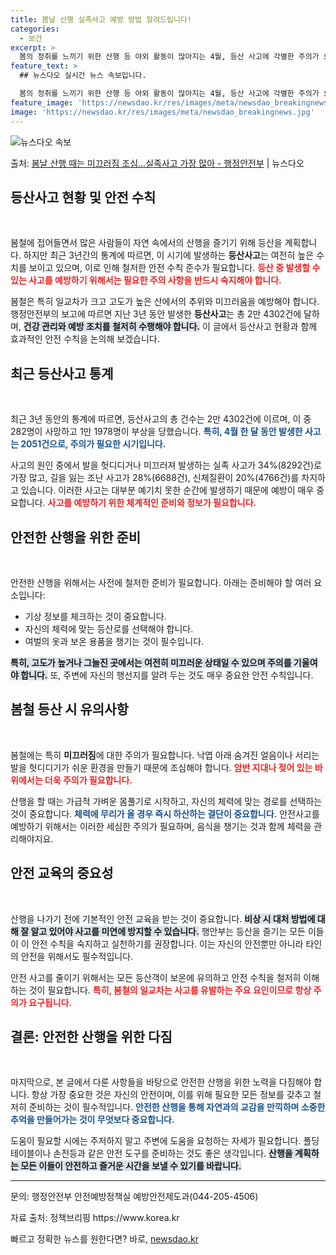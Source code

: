 ```yaml
---
title: 봄날 산행 실족사고 예방 방법 알려드립니다!
categories:
  - 보건
excerpt: >
  봄의 정취를 느끼기 위한 산행 등 야외 활동이 많아지는 4월, 등산 사고에 각별한 주의가 요구된다. 행정안전…
feature_text: >
  ## 뉴스다오 실시간 뉴스 속보입니다.

  봄의 정취를 느끼기 위한 산행 등 야외 활동이 많아지는 4월, 등산 사고에 각별한 주의가 요구된다. 행정안전…
feature_image: 'https://newsdao.kr/res/images/meta/newsdao_breakingnews.jpg'
image: 'https://newsdao.kr/res/images/meta/newsdao_breakingnews.jpg'
---
```


![뉴스다오 속보](https://newsdao.kr/res/images/meta/newsdao_breakingnews.jpg)

<p>출처: <a href="https://newsdao.kr/3510" rel="dofollow">봄날 산행 때는 미끄러짐 조심…실족사고 가장 많아 - 행정안전부</a> | 뉴스다오</p>

<h2 data-ke-size="size26">등산사고 현황 및 안전 수칙</h2>
<p data-ke-size="size16">&nbsp;</p>

봄철에 접어들면서 많은 사람들이 자연 속에서의 산행을 즐기기 위해 등산을 계획합니다. 하지만 최근 3년간의 통계에 따르면, 이 시기에 발생하는 <b>등산사고</b>는 여전히 높은 수치를 보이고 있으며, 이로 인해 철저한 안전 수칙 준수가 필요합니다. <b><span style="color: #ee2323;">등산 중 발생할 수 있는 사고를 예방하기 위해서는 필요한 주의 사항을 반드시 숙지해야 합니다.</span></b> 

 봄철은 특히 일교차가 크고 고도가 높은 산에서의 추위와 미끄러움을 예방해야 합니다. 행정안전부의 보고에 따르면 지난 3년 동안 발생한 <b>등산사고</b>는 총 2만 4302건에 달하며, <b><span style="background-color: #21538527;">건강 관리와 예방 조치를 철저히 수행해야 합니다.</span></b> 이 글에서 등산사고 현황과 함께 효과적인 안전 수칙을 논의해 보겠습니다.

<h2 data-ke-size="size26">최근 등산사고 통계</h2>
<p data-ke-size="size16">&nbsp;</p>

최근 3년 동안의 통계에 따르면, 등산사고의 총 건수는 2만 4302건에 이르며, 이 중 282명이 사망하고 1만 1978명이 부상을 당했습니다. <b><span style="color: #1a5490;">특히, 4월 한 달 동안 발생한 사고는 2051건으로, 주의가 필요한 시기입니다.</span></b>

사고의 원인 중에서 발을 헛디디거나 미끄러져 발생하는 실족 사고가 34%(8292건)로 가장 많고, 길을 잃는 조난 사고가 28%(6688건), 신체질환이 20%(4766건)를 차지하고 있습니다. 이러한 사고는 대부분 예기치 못한 순간에 발생하기 때문에 예방이 매우 중요합니다. <b><span style="color: #ee2323;">사고를 예방하기 위한 체계적인 준비와 정보가 필요합니다.</span></b> 

<h2 data-ke-size="size26">안전한 산행을 위한 준비</h2>
<p data-ke-size="size16">&nbsp;</p>

안전한 산행을 위해서는 사전에 철저한 준비가 필요합니다. 아래는 준비해야 할 여러 요소입니다:

<ul>
  <li>기상 정보를 체크하는 것이 중요합니다.</li>
  <li>자신의 체력에 맞는 등산로를 선택해야 합니다.</li>
  <li>여벌의 옷과 보온 용품을 챙기는 것이 필수입니다.</li>
</ul>

<b><span style="background-color: #21538527;">특히, 고도가 높거나 그늘진 곳에서는 여전히 미끄러운 상태일 수 있으며 주의를 기울여야 합니다.</span></b> 또, 주변에 자신의 행선지를 알려 두는 것도 매우 중요한 안전 수칙입니다.

<h2 data-ke-size="size26">봄철 등산 시 유의사항</h2>
<p data-ke-size="size16">&nbsp;</p>

봄철에는 특히 <b>미끄러짐</b>에 대한 주의가 필요합니다. 낙엽 아래 숨겨진 얼음이나 서리는 발을 헛디디기가 쉬운 환경을 만들기 때문에 조심해야 합니다. <b><span style="color: #ee2323;">암반 지대나 젖어 있는 바위에서는 더욱 주의가 필요합니다.</span></b>

산행을 할 때는 가급적 가벼운 몸풀기로 시작하고, 자신의 체력에 맞는 경로를 선택하는 것이 중요합니다. <b><span style="color: #1a5490;">체력에 무리가 올 경우 즉시 하산하는 결단이 중요합니다.</span></b> 안전사고를 예방하기 위해서는 이러한 세심한 주의가 필요하며, 음식을 챙기는 것과 함께 체력을 관리해야지요.

<h2 data-ke-size="size26">안전 교육의 중요성</h2>
<p data-ke-size="size16">&nbsp;</p>

산행을 나가기 전에 기본적인 안전 교육을 받는 것이 중요합니다. <b><span style="background-color: #21538527;">비상 시 대처 방법에 대해 잘 알고 있어야 사고를 미연에 방지할 수 있습니다.</span></b> 행안부는 등산을 즐기는 모든 이들이 이 안전 수칙을 숙지하고 실천하기를 권장합니다. 이는 자신의 안전뿐만 아니라 타인의 안전을 위해서도 필수적입니다.

안전 사고를 줄이기 위해서는 모든 등산객이 보온에 유의하고 안전 수칙을 철저히 이해하는 것이 필요합니다. <b><span style="color: #ee2323;">특히, 봄철의 일교차는 사고를 유발하는 주요 요인이므로 항상 주의가 요구됩니다.</span></b>

<h2 data-ke-size="size26">결론: 안전한 산행을 위한 다짐</h2>
<p data-ke-size="size16">&nbsp;</p>

마지막으로, 본 글에서 다룬 사항들을 바탕으로 안전한 산행을 위한 노력을 다짐해야 합니다. 항상 가장 중요한 것은 자신의 안전이며, 이를 위해 필요한 모든 정보를 갖추고 철저히 준비하는 것이 필수적입니다. <b><span style="color: #1a5490;">안전한 산행을 통해 자연과의 교감을 만끽하며 소중한 추억을 만들어가는 것이 무엇보다 중요합니다.</span></b>

도움이 필요할 시에는 주저하지 말고 주변에 도움을 요청하는 자세가 필요합니다. 폴딩 테이블이나 손전등과 같은 안전 도구를 준비하는 것도 좋은 생각입니다. <b><span style="background-color: #21538527;">산행을 계획하는 모든 이들이 안전하고 즐거운 시간을 보낼 수 있기를 바랍니다.</span></b>

<hr />
<p data-ke-size="size16">문의: 행정안전부 안전예방정책실 예방안전제도과(044-205-4506)</p>
<p data-ke-size="size16">자료 출처: 정책브리핑 https://www.korea.kr</p> 

빠르고 정확한 뉴스를 원한다면? 바로, <a href="https://newsdao.kr" rel="dofollow">newsdao.kr</a>


